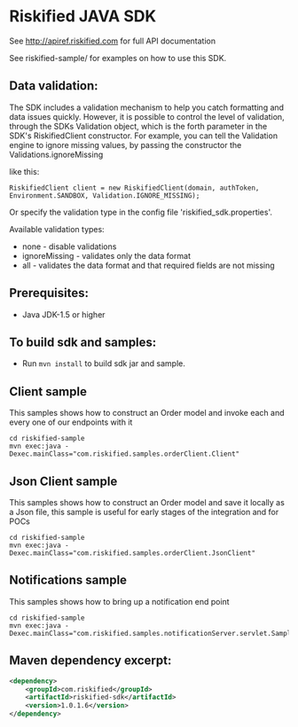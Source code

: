 Riskified JAVA SDK
=================
See http://apiref.riskified.com for full API documentation 

See riskified-sample/ for examples on how to use this SDK.

Data validation:
---------------
The SDK includes a validation mechanism to help you catch formatting and data issues quickly.
However, it is possible to control the level of validation, through the SDKs Validation object,
which is the forth parameter in the SDK's RiskifiedClient constructor.
For example, you can tell the Validation engine to ignore missing values, by passing the constructor the
Validations.ignoreMissing

like this:
```
RiskifiedClient client = new RiskifiedClient(domain, authToken, Environment.SANDBOX, Validation.IGNORE_MISSING);
```
Or specify the validation type in the config file 'riskified_sdk.properties'.

Available validation types: 
*	none - disable validations
*	ignoreMissing - validates only the data format
*	all - validates the data format and that required fields are not missing


Prerequisites:
---------------
*	Java JDK-1.5 or higher

To build sdk and samples:
--------------------------
*	Run `mvn install` to build sdk jar and sample.

## Client sample
This samples shows how to construct an Order model and invoke each and every one of our endpoints with it

```
cd riskified-sample
mvn exec:java -Dexec.mainClass="com.riskified.samples.orderClient.Client"
```

## Json Client sample

This samples shows how to construct an Order model and save it locally as a Json file, this sample is useful for early stages of the integration and for POCs

```
cd riskified-sample
mvn exec:java -Dexec.mainClass="com.riskified.samples.orderClient.JsonClient"
```

## Notifications sample

This samples shows how to bring up a notification end point

```
cd riskified-sample
mvn exec:java -Dexec.mainClass="com.riskified.samples.notificationServer.servlet.SampleServer"
```


## Maven dependency excerpt:

```xml
<dependency>
	<groupId>com.riskified</groupId>
	<artifactId>riskified-sdk</artifactId>
	<version>1.0.1.6</version>
</dependency>
```


